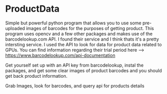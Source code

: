 # ProductData

Simple but powerful python program that allows you to use some pre-uploaded
images of barcodes for the purposes of getting product. This program uses
opencv and a few other packages and makes use of the barcodelookup.com API.
I found their service and I think thats it's a pretty intersting service. I used the
API to look for data for product data related to GPUs. You can find information regarding their trial
period here --> https://www.barcodelookup.com/api-documentation

Get yourself set up with an API key from barcodelookup, instal the packages, and get some clear images
of product barcodes and you should get back product information. 


Grab Images, look for barcodes, and query api for products details
